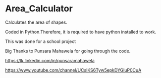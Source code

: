 # Area_Calculator
Calculates the area of shapes.

Coded in Python.Therefore, it is required to have python installed to work.

This was done for a school project

Big Thanks to Punsara Mahawela for going through the code.

https://lk.linkedin.com/in/punsaramahawela

https://www.youtube.com/channel/UCsIKS6Tyw5epkDYGluP0CuA
